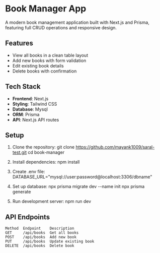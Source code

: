 # Book Manager App

A modern book management application built with Next.js and Prisma, featuring full CRUD operations and responsive design.

## Features

- View all books in a clean table layout
- Add new books with form validation
- Edit existing book details
- Delete books with confirmation

## Tech Stack

- **Frontend**: Next.js
- **Styling**: Tailwind CSS
- **Database**: Mysql
- **ORM**: Prisma
- **API**: Next.js API routes

## Setup

1. Clone the repository:
    git clone https://github.com/mayank1009/saral-test.git
    cd book-manager

2. Install dependencies:
    npm install

3. Create .env file:
    DATABASE_URL="mysql://user:password@localhost:3306/dbname"

4. Set up database:
    npx prisma migrate dev --name init
    npx prisma generate

5. Run development server:
    npm run dev

## API Endpoints
    Method	Endpoint	Description
    GET	    /api/books	Get all books
    POST	/api/books	Add new book
    PUT	    /api/books	Update existing book
    DELETE	/api/books	Delete book